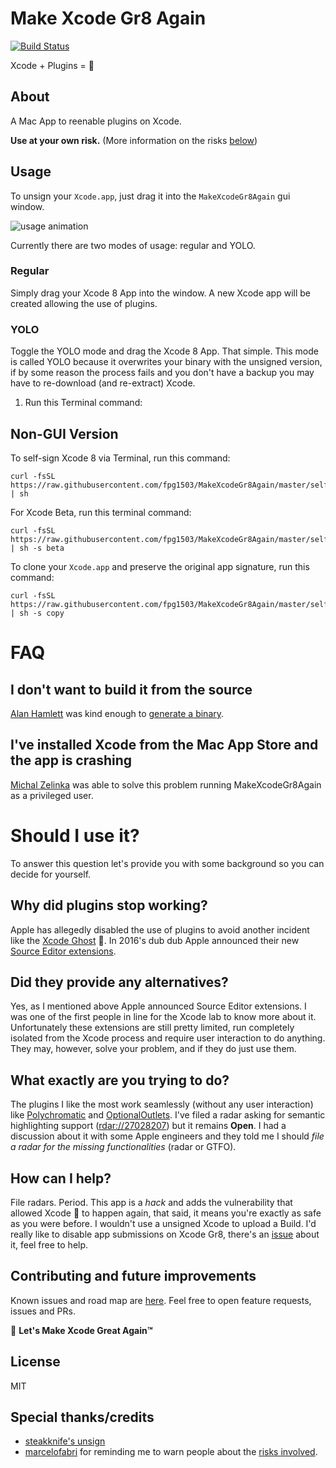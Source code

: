 # Make Xcode Gr8 Again
[![Build Status](https://travis-ci.org/fpg1503/MakeXcodeGr8Again.svg?branch=master)](https://travis-ci.org/fpg1503/MakeXcodeGr8Again)

Xcode + Plugins = 💙

## About
A Mac App to reenable plugins on Xcode.

**Use at your own risk.**
(More information on the risks [below](https://github.com/fpg1503/MakeXcodeGr8Again#should-i-use-it))

## Usage
To unsign your `Xcode.app`, just drag it into the `MakeXcodeGr8Again` gui window.

  ![usage animation](https://raw.githubusercontent.com/fpg1503/MakeXcodeGr8Again/master/usage.gif)

Currently there are two modes of usage: regular and YOLO.

### Regular
Simply drag your Xcode 8 App into the window. A new Xcode app will be created allowing the use of plugins.

### YOLO
Toggle the YOLO mode and drag the Xcode 8 App. That simple. This mode is called YOLO because it overwrites your binary with the unsigned version, if by some reason the process fails and you don't have a backup you may have to re-download (and re-extract) Xcode.
1. Run this Terminal command:

## Non-GUI Version

To self-sign Xcode 8 via Terminal, run this command:

  ```
  curl -fsSL https://raw.githubusercontent.com/fpg1503/MakeXcodeGr8Again/master/selfsign.sh | sh
  ```

For Xcode Beta, run this terminal command:

  ```
  curl -fsSL https://raw.githubusercontent.com/fpg1503/MakeXcodeGr8Again/master/selfsign.sh | sh -s beta
  ```

To clone your `Xcode.app` and preserve the original app signature, run this command:

  ```
  curl -fsSL https://raw.githubusercontent.com/fpg1503/MakeXcodeGr8Again/master/selfsign.sh | sh -s copy
  ```

# FAQ
## I don't want to build it from the source

[Alan Hamlett](https://github.com/alanhamlett) was kind enough to [generate a binary](https://s3-us-west-1.amazonaws.com/wakatime/MakeXcodeGr8Again.app.zip).

## I've installed Xcode from the Mac App Store and the app is crashing

[Michal Zelinka](https://github.com/michalzelinka) was able to solve this problem running MakeXcodeGr8Again as a privileged user.

# Should I use it?
To answer this question let's provide you with some background so you can decide for yourself.

## Why did plugins stop working?
Apple has allegedly disabled the use of plugins to avoid another incident like the [Xcode Ghost](https://en.wikipedia.org/wiki/XcodeGhost) :ghost:. In 2016's dub dub Apple announced their new [Source Editor extensions](https://developer.apple.com/videos/play/wwdc2016/414/).

## Did they provide any alternatives?
Yes, as I mentioned above Apple announced Source Editor extensions. I was one of the first people in line for the Xcode lab to know more about it. Unfortunately these extensions are still pretty limited, run completely isolated from the Xcode process and require user interaction to do anything. They may, however, solve your problem, and if they do just use them.

## What exactly are you trying to do?
The plugins I like the most work seamlessly (without any user interaction) like [Polychromatic](https://github.com/kolinkrewinkel/Polychromatic) and [OptionalOutlets](https://github.com/fpg1503/OptionalOutlets). I've filed a radar asking for semantic highlighting support ([rdar://27028207](http://openradar.appspot.com/radar?id=6715695387639808)) but it remains **Open**. I had a discussion about it with some Apple engineers and they told me I should *file a radar for the missing functionalities* (radar or GTFO).

## How can I help?
File radars. Period. This app is a *hack* and adds the vulnerability that allowed Xcode :ghost: to happen again, that said, it means you're exactly as safe as you were before. I wouldn't use a unsigned Xcode to upload a Build. I'd really like to disable app submissions on Xcode Gr8, there's an [issue](https://github.com/fpg1503/MakeXcodeGr8Again/issues/4) about it, feel free to help.

## Contributing and future improvements
Known issues and road map are [here](https://github.com/fpg1503/MakeXcodeGr8Again/issues). Feel free to open feature requests, issues and PRs.

:rocket: **Let's Make Xcode Great Again™**

## License
MIT

## Special thanks/credits
- [steakknife's unsign](https://github.com/steakknife/unsign)
- [marcelofabri](https://github.com/marcelofabri) for reminding me to warn people about the [risks involved](https://github.com/fpg1503/MakeXcodeGr8Again/issues/9).


